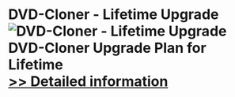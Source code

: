 # DVD-Cloner - Lifetime Upgrade<br />![DVD-Cloner - Lifetime Upgrade](https://mycommerce.akamaized.net/api/pimages/P300863419/BIG/300863419.JPG)<br />DVD-Cloner Upgrade Plan for Lifetime<br />[>> Detailed information](https://secure.shareit.com/shareit/product.html?productid=300863419&affiliateid=200057808)